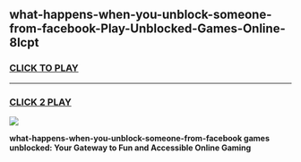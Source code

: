
## what-happens-when-you-unblock-someone-from-facebook-Play-Unblocked-Games-Online-8lcpt
<h3>
<a href="https://premium76.site?title=what-happens-when-you-unblock-someone-from-facebook&ref=25A">CLICK TO PLAY</a></h3>
<hr>

<h3>
<a href="https://premium76.site?title=what-happens-when-you-unblock-someone-from-facebook&ref=25A">CLICK 2 PLAY</a>
  
</h3>

<a href="https://premium76.site?title=what-happens-when-you-unblock-someone-from-facebook&ref=25A"><img src="https://clearcache.store/games.png"></a>


**what-happens-when-you-unblock-someone-from-facebook games unblocked: Your Gateway to Fun and Accessible Online Gaming**
